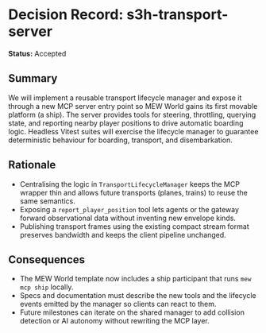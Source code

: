 # Decision Record: s3h-transport-server

**Status:** Accepted

## Summary

We will implement a reusable transport lifecycle manager and expose it through a new MCP server entry point so MEW World gains its first movable platform (a ship). The server provides tools for steering, throttling, querying state, and reporting nearby player positions to drive automatic boarding logic. Headless Vitest suites will exercise the lifecycle manager to guarantee deterministic behaviour for boarding, transport, and disembarkation.

## Rationale

- Centralising the logic in `TransportLifecycleManager` keeps the MCP wrapper thin and allows future transports (planes, trains) to reuse the same semantics.
- Exposing a `report_player_position` tool lets agents or the gateway forward observational data without inventing new envelope kinds.
- Publishing transport frames using the existing compact stream format preserves bandwidth and keeps the client pipeline unchanged.

## Consequences

- The MEW World template now includes a ship participant that runs `mew mcp ship` locally.
- Specs and documentation must describe the new tools and the lifecycle events emitted by the manager so clients can react to them.
- Future milestones can iterate on the shared manager to add collision detection or AI autonomy without rewriting the MCP layer.
